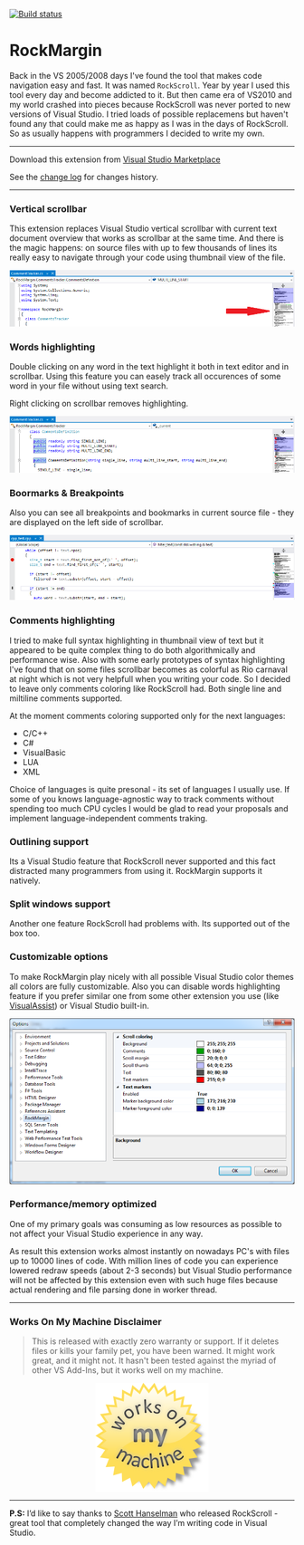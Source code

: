[![Build status](https://ci.appveyor.com/api/projects/status/kxjslttdyngh5hru?svg=true)](https://ci.appveyor.com/project/K1tty/rockmargin)

# RockMargin

Back in the VS 2005/2008 days I've found the tool that makes code navigation easy and fast. It was named `RockScroll`. Year by year I used this tool every day and become addicted to it. But then came era of VS2010 and my world crashed into pieces because RockScroll was never ported to new versions of Visual Studio. I tried loads of possible replacemens but haven't found any that could make me as happy as I was in the days of RockScroll. So as usually happens with programmers I decided to write my own.

---

Download this extension from [Visual Studio Marketplace](https://marketplace.visualstudio.com/items?itemName=K1tty.RockMargin#overview)

See the [change log](CHANGELOG.md) for changes history.

---

### Vertical scrollbar

This extension replaces Visual Studio vertical scrollbar with current text document overview that works as scrollbar at the same time. And there is the magic happens: on source files with up to few thousands of lines its really easy to navigate through your code using thumbnail view of the file.

![vertical scrollbar](./RockMargin/Info/vertical_scrollbar.png)

### Words highlighting

Double clicking on any word in the text highlight it both in text editor and in scrollbar. Using this feature you can easely track all occurences of some word in your file without using text search.

Right clicking on scrollbar removes highlighting.

![words highlighting](./RockMargin/Info/words_highlighting.png)

### Boormarks & Breakpoints

Also you can see all breakpoints and bookmarks in current source file - they are displayed on the left side of scrollbar.

![breakpoints](./RockMargin/Info/breakpoints.png)

### Comments highlighting

I tried to make full syntax highlighting in thumbnail view of text but it appeared to be quite complex thing to do both algorithmically and performance wise. Also with some early prototypes of syntax highlighting I've found that on some files scrollbar becomes as colorful as Rio carnaval at night which is not very helpfull when you writing your code. So I decided to leave only comments coloring like RockScroll had. Both single line and miltiline comments supported.

At the moment comments coloring supported only for the next languages:
- C/C++
- C#
- VisualBasic
- LUA
- XML

Choice of languages is quite presonal - its set of languages I usually use. If some of you knows language-agnostic way to track comments without spending too much CPU cycles I would be glad to read your proposals and implement language-independent comments traking.

### Outlining support

Its a Visual Studio feature that RockScroll never supported and this fact distracted many programmers from using it. RockMargin supports it natively.

### Split windows support

Another one feature RockScroll had problems with. Its supported out of the box too.

### Customizable options

To make RockMargin play nicely with all possible Visual Studio color themes all colors are fully customizable. Also you can disable words highlighting feature if you prefer similar one from some other extension you use (like [VisualAssist]) or Visual Studio built-in.

[VisualAssist]: http://www.wholetomato.com

![options](./RockMargin/Info/options.png)

### Performance/memory optimized

One of my primary goals was consuming as low resources as possible to not affect your Visual Studio experience in any way.

As result this extension works almost instantly on nowadays PC's with files up to 10000 lines of code. With million lines of code you can experience lowered redraw speeds (about 2-3 seconds) but Visual Studio performance will not be affected by this extension even with such huge files because actual rendering and file parsing done in worker thread.

---

### Works On My Machine Disclaimer
> This is released with exactly zero warranty or support. If it deletes files or kills your family pet, you have been warned. It might work great, and it might not. It hasn't been tested against the myriad of other VS Add-Ins, but it works well on my machine.

<p align="center">
  <img align="center" src="./RockMargin/Info/works_on_my_machine.png">
</p>

---

**P.S:** I’d like to say thanks to [Scott Hanselman] who released RockScroll - great tool that completely changed the way I’m writing code in Visual Studio.

[Scott Hanselman]: http://www.hanselman.com/blog/
